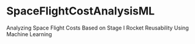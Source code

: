 # SpaceFlightCostAnalysisML
Analyzing Space Flight Costs Based on Stage I Rocket Reusability
Using Machine Learning
